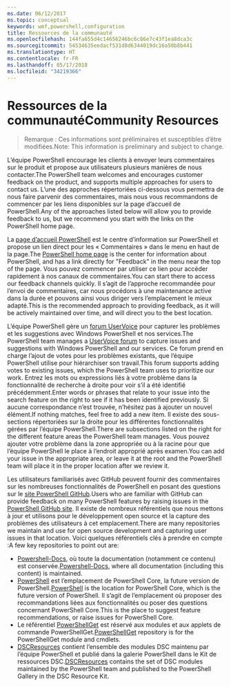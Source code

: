 ```yaml
---
ms.date: 06/12/2017
ms.topic: conceptual
keywords: wmf,powershell,configuration
title: Ressources de la communauté
ms.openlocfilehash: 144fa655d4c14656246bc6c86e7c43f1ea8dca3c
ms.sourcegitcommit: 54534635eedacf531d8d6344019dc16a50b8b441
ms.translationtype: HT
ms.contentlocale: fr-FR
ms.lasthandoff: 05/17/2018
ms.locfileid: "34219366"
---
```

# <a name="community-resources"></a><span data-ttu-id="5a7d0-103">Ressources de la communauté</span><span class="sxs-lookup"><span data-stu-id="5a7d0-103">Community Resources</span></span> #
> <span data-ttu-id="5a7d0-104">Remarque : Ces informations sont préliminaires et susceptibles d’être modifiées.</span><span class="sxs-lookup"><span data-stu-id="5a7d0-104">Note: This information is preliminary and subject to change.</span></span>

<span data-ttu-id="5a7d0-105">L’équipe PowerShell encourage les clients à envoyer leurs commentaires sur le produit et propose aux utilisateurs plusieurs manières de nous contacter.</span><span class="sxs-lookup"><span data-stu-id="5a7d0-105">The PowerShell team welcomes and encourages customer feedback on the product, and supports multiple approaches for users to contact us.</span></span>
<span data-ttu-id="5a7d0-106">L’une des approches répertoriées ci-dessous vous permettra de nous faire parvenir des commentaires, mais nous vous recommandons de commencer par les liens disponibles sur la page d’accueil de PowerShell.</span><span class="sxs-lookup"><span data-stu-id="5a7d0-106">Any of the approaches listed below will allow you to provide feedback to us, but we recommend you start with the links on the PowerShell home page.</span></span>

<span data-ttu-id="5a7d0-107">La [page d’accueil PowerShell](https://microsoft.com/powershell) est le centre d’information sur PowerShell et propose un lien direct pour les « Commentaires » dans le menu en haut de la page.</span><span class="sxs-lookup"><span data-stu-id="5a7d0-107">The [PowerShell home page](https://microsoft.com/powershell) is the center for information about PowerShell, and has a link directly for "Feedback" in the menu near the top of the page.</span></span>
<span data-ttu-id="5a7d0-108">Vous pouvez commencer par utiliser ce lien pour accéder rapidement à nos canaux de commentaires.</span><span class="sxs-lookup"><span data-stu-id="5a7d0-108">You can start there to access our feedback channels quickly.</span></span>
<span data-ttu-id="5a7d0-109">Il s’agit de l’approche recommandée pour l’envoi de commentaires, car nous procédons à une maintenance active dans la durée et pouvons ainsi vous diriger vers l’emplacement le mieux adapté.</span><span class="sxs-lookup"><span data-stu-id="5a7d0-109">This is the recommended approach to providing feedback, as it will be actively maintained over time, and will direct you to the best location.</span></span>

<span data-ttu-id="5a7d0-110">L’équipe PowerShell gère un [forum UserVoice](https://windowsserver.uservoice.com/forums/301869-powershell/) pour capturer les problèmes et les suggestions avec Windows PowerShell et nos services.</span><span class="sxs-lookup"><span data-stu-id="5a7d0-110">The PowerShell team manages a [UserVoice forum](https://windowsserver.uservoice.com/forums/301869-powershell/) to capture issues and suggestions with Windows PowerShell and our services.</span></span>
<span data-ttu-id="5a7d0-111">Ce forum prend en charge l’ajout de votes pour les problèmes existants, que l’équipe PowerShell utilise pour hiérarchiser son travail.</span><span class="sxs-lookup"><span data-stu-id="5a7d0-111">This forum supports adding votes to existing issues, which the PowerShell team uses to prioritize our work.</span></span>
<span data-ttu-id="5a7d0-112">Entrez les mots ou expressions liés à votre problème dans la fonctionnalité de recherche à droite pour voir s’il a été identifié précédemment.</span><span class="sxs-lookup"><span data-stu-id="5a7d0-112">Enter words or phrases that relate to your issue into the search feature on the right to see if it has been identified previously.</span></span>
<span data-ttu-id="5a7d0-113">Si aucune correspondance n’est trouvée, n’hésitez pas à ajouter un nouvel élément.</span><span class="sxs-lookup"><span data-stu-id="5a7d0-113">If nothing matches, feel free to add a new item.</span></span>
<span data-ttu-id="5a7d0-114">Il existe des sous-sections répertoriées sur la droite pour les différentes fonctionnalités gérées par l’équipe PowerShell.</span><span class="sxs-lookup"><span data-stu-id="5a7d0-114">There are subsections listed on the right for the different feature areas the PowerShell team manages.</span></span>
<span data-ttu-id="5a7d0-115">Vous pouvez ajouter votre problème dans la zone appropriée ou à la racine pour que l’équipe PowerShell le place à l’endroit approprié après examen.</span><span class="sxs-lookup"><span data-stu-id="5a7d0-115">You can add your issue in the appropriate area, or leave it at the root and the PowerShell team will place it in the proper location after we review it.</span></span>

<span data-ttu-id="5a7d0-116">Les utilisateurs familiarisés avec GitHub peuvent fournir des commentaires sur les nombreuses fonctionnalités de PowerShell en posant des questions sur le [site PowerShell GitHub](https://github.com/powershell).</span><span class="sxs-lookup"><span data-stu-id="5a7d0-116">Users who are familiar with GitHub can provide feedback on many PowerShell features by raising issues in the [PowerShell GitHub site](https://github.com/powershell).</span></span>
<span data-ttu-id="5a7d0-117">Il existe de nombreux référentiels que nous mettons à jour et utilisons pour le développement open source et la capture des problèmes des utilisateurs à cet emplacement.</span><span class="sxs-lookup"><span data-stu-id="5a7d0-117">There are many repositories we maintain and use for open source development and capturing user issues in that location.</span></span>
<span data-ttu-id="5a7d0-118">Voici quelques référentiels clés à prendre en compte :</span><span class="sxs-lookup"><span data-stu-id="5a7d0-118">A few key repositories to point out are:</span></span>

* <span data-ttu-id="5a7d0-119">[Powershell-Docs](https://github.com/PowerShell/powershell-docs), où toute la documentation (notamment ce contenu) est conservée.</span><span class="sxs-lookup"><span data-stu-id="5a7d0-119">[Powershell-Docs](https://github.com/PowerShell/powershell-docs), where all documentation (including this content) is maintained.</span></span>
* <span data-ttu-id="5a7d0-120">[PowerShell](https://github.com/PowerShell/powershell) est l’emplacement de PowerShell Core, la future version de PowerShell.</span><span class="sxs-lookup"><span data-stu-id="5a7d0-120">[PowerShell](https://github.com/PowerShell/powershell) is the location for PowerShell Core, which is the future version of PowerShell.</span></span>
<span data-ttu-id="5a7d0-121">Il s’agit de l’emplacement où proposer des recommandations liées aux fonctionnalités ou poser des questions concernant PowerShell Core.</span><span class="sxs-lookup"><span data-stu-id="5a7d0-121">This is the place to suggest feature recommendations, or raise issues for PowerShell Core.</span></span>
* <span data-ttu-id="5a7d0-122">Le référentiel [PowerShellGet](https://github.com/PowerShell/powershellget) est réservé aux modules et aux applets de commande PowerShellGet.</span><span class="sxs-lookup"><span data-stu-id="5a7d0-122">[PowerShellGet](https://github.com/PowerShell/powershellget) repository is for the PowerShellGet module and cmdlets.</span></span>
* <span data-ttu-id="5a7d0-123">[DSCResources](https://github.com/PowerShell/DscResources) contient l’ensemble des modules DSC maintenu par l’équipe PowerShell et publié dans la galerie PowerShell dans le Kit de ressources DSC.</span><span class="sxs-lookup"><span data-stu-id="5a7d0-123">[DSCResources](https://github.com/PowerShell/DscResources) contains the set of DSC modules maintained by the PowerShell team and published to the PowerShell Gallery in the DSC Resource Kit.</span></span>

